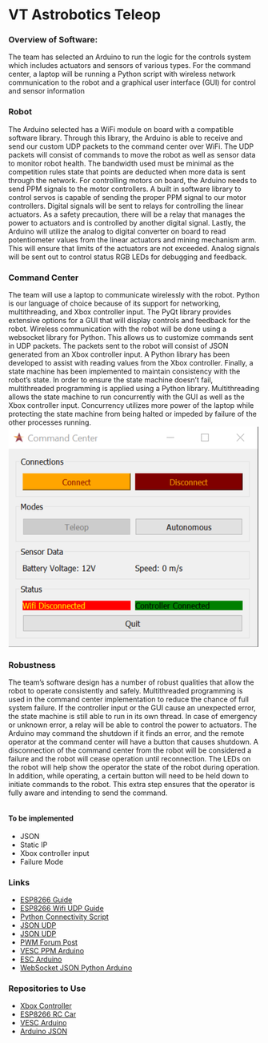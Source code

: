 # VT Astrobotics Teleop

### Overview of Software:
The team has selected an Arduino to run the logic for the controls system which includes actuators and sensors of various types. For the command center, a laptop will be running a Python script with wireless network communication to the robot and a graphical user interface (GUI) for control and sensor information

### Robot
The Arduino selected has a WiFi module on board with a compatible software library. Through this library, the Arduino is able to receive and send our custom UDP packets to the command center over WiFi. The UDP packets will consist of commands to move the robot as well as sensor data to monitor robot health. The bandwidth used must be minimal as the competition rules state that points are deducted when more data is sent through the network.
For controlling motors on board, the Arduino needs to send PPM signals to the motor controllers. A built in software library to control servos is capable of sending the proper PPM signal to our motor controllers. Digital signals will be sent to relays for controlling the linear actuators. As a safety precaution, there will be a relay that manages the power to actuators and is controlled by another digital signal.
Lastly, the Arduino will utilize the analog to digital converter on board to read potentiometer values from the linear actuators and mining mechanism arm. This will ensure that limits of the actuators are not exceeded. Analog signals will be sent out to control status RGB LEDs for debugging and feedback.
### Command Center
The team will use a laptop to communicate wirelessly with the robot. Python is our language of choice because of its support for networking, multithreading, and Xbox controller input. The PyQt library provides extensive options for a GUI that will display controls and feedback for the robot.
Wireless communication with the robot will be done using a websocket library for Python. This allows us to customize commands sent in UDP packets. The packets sent to the robot will consist of JSON generated from an Xbox controller input. A Python library has been developed to assist with reading values from the Xbox controller.
Finally, a state machine has been implemented to maintain consistency with the robot’s state. In order to ensure the state machine doesn’t fail, multithreaded programming is applied using a Python library. Multithreading allows the state machine to run concurrently with the GUI as well as the Xbox controller input. Concurrency utilizes more power of the laptop while protecting the state machine from being halted or impeded by failure of the other processes running.
![Command Center](images/command_center.png)
### Robustness
The team’s software design has a number of robust qualities that allow the robot to operate consistently and safely. Multithreaded programming is used in the command center implementation to reduce the chance of full system failure. If the controller input or the GUI cause an unexpected error, the state machine is still able to run in its own thread.
In case of emergency or unknown error, a relay will be able to control the power to actuators. The Arduino may command the shutdown if it finds an error, and the remote operator at the command center will have a button that causes shutdown. A disconnection of the command center from the robot will be considered a failure and the robot will cease operation until reconnection. The LEDs on the robot will help show the operator the state of the robot during operation. In addition, while operating, a certain button will need to be held down to initiate commands to the robot. This extra step ensures that the operator is fully aware and intending to send the command.

```cpp

```

#### To be implemented
  - JSON
  - Static IP
  - Xbox controller input
  - Failure Mode

### Links
  - [ESP8266 Guide](https://learn.adafruit.com/adafruit-feather-huzzah-esp8266/using-arduino-ide)
  - [ESP8266 Wifi UDP Guide](https://arduino-esp8266.readthedocs.io/en/latest/esp8266wifi/udp-examples.html
)
  - [Python Connectivity Script](http://johnallen.us/?p=236)
  - [JSON UDP](https://arduinojson.org/v5/example/udp-beacon/)
  - [JSON UDP](https://randomnerdtutorials.com/decoding-and-encoding-json-with-arduino-or-esp8266/)
  - [PWM Forum Post](https://arduino.stackexchange.com/questions/421/generating-pwm-signal-1-2-ms-333-hz
)
  - [VESC PPM Arduino](https://www.electric-skateboard.builders/t/rc-servo-ppm-controller-with-arduino/28581)
  - [ESC Arduino](https://forum.arduino.cc/index.php?topic=270309.0)
  - [WebSocket JSON Python Arduino](https://techtutorialsx.com/2017/11/05/esp32-arduino-websocket-server-receiving-and-parsing-json-content/)

### Repositories to Use
  - [Xbox Controller](https://github.com/r4dian/Xbox-360-Controller-for-Python)
  - [ESP8266 RC Car](https://github.com/indrekots/esp8266-rc-car-controller)
  - [VESC Arduino](https://github.com/shusain/eskatecontroller/)
  - [Arduino JSON](https://github.com/bblanchon/ArduinoJson/)
